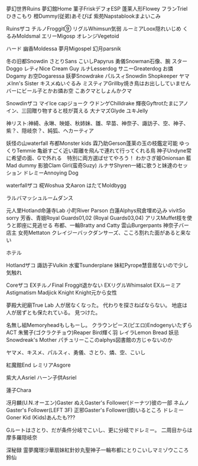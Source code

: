 夢幻世界Ruins
夢幻館Home
菫子FriskデフォESP
蓬莱人形Flowey
フランTrielひきこもり
橙Dummy(従弟)あそびば
紫苑Napstablookまよいこみ

Ruinsザコ
チルノFroggit⑨
リグルWhimsun気弱
ルーミアLoox隠れいじめ
くるみMoldsmal
エリーMigosp
オレンジVegetoid

ハード
幽香Moldessa
夢月Migospel
幻月parsnik






冬の旧都Snowdin
さとりSans
こいしPapyrus
勇儀Snowman石像、腕
スターDoggo
レティNice Cream Guy
ルナLesserdog
サニーGreaterdog
お燐Dogamy
お空Dogaressa
妖夢Snowdrake
パルスィSnowdin Shopkeeper
ヤマメInn's Sister
キスメぬいぐるみ
ミスティアGrillby焼き鳥はお出ししていません
バーにビール子とかお燐お空
こあクマとしょんかクマ

Snowdinザコ
マイIce capジョーク
ウドンゲChilldrake
輝夜Gyftrotたまにアノイン、三回贈り物すると枝が貰える
大ナマズGlyde
ユキJelly

神リスト:神綺、永琳、映姫、秋姉妹、雛、早苗、神奈子、諏訪子、空、神子、紫？、隠岐奈？、純狐、ヘカーティア

妖怪の山waterfall
布都Monster kids
霖乃助Gerson蓬莱の玉の枝鑑定可能
ゆっくりTemmie
亀爺すごく近い距離を飛んで連れて行ってくれる鳥
神子Undyne常に希望の面、Gで外れる　特別に両方選ばせてやろう！
わかさぎ姫Onionsan
藍Mad dummy
影狼Clam Girl(蛮奇Suzy)
ルナサShyren一緒に歌うと妹達のセッション
ドレミーAnnoying Dog

waterfallザコ
椛Woshua
文Aaron
はたてMoldbygg

ラルバマッシュルームダンス

元人里Hotland命蓮寺Lab
小町River Parson
白蓮Alphys飛倉埋め込み
vivitSo sorry
芳香、青娥Royal Guards01,02
(Royal Guards03,04)
アリスMuffet枝を使うと即座に見逃せる
布都、一輪Bratty and Catty
雲山Burgerpants
神奈子バー店主
女苑Mettaton
クレイジーバックダンサーズ、こころ割れた面があると来ない

ホテル

Hotlandザコ
諏訪子Vulkin
水蜜Tsunderplane
妹紅Pyrope慧音居ないので少し気触れ

Coreザコ
EXチルノFinal Froggit退かない
EXリグルWhimsalot
EXルーミアAstigmatism
Madjick
Knight Knight元から女性


夢殿大祀廟True Lab
人が居なくなった。
代わりを探さねばならない。
地底は人が居ずとも保たれている。
見つけた。

名無し組Memoryheadもしもーし。
クラウンピース(ピエロ)EndogenyいたずらACT
朱鷺子(ゴクラクチョウ)Reaper Bird輝く羽
レイラLemon Bread
妖忌Snowdreak's Mother
パチュリーここのalphys図書館の方じゃないのか

ヤマメ、キスメ、パルスィ、勇儀、さとり、燐、空、こいし

紅魔館End
レミリアAsgore

紫大人Asriel
ハーン子供Asriel

蓮子Chara

冴月麟(U.N.オーエン)Gaster
ぬえGaster's Follower(ドーナツ)彼の一部
ネムノGaster's Follower(LEFT 3F)
正邪Gaster's Follower(顔)いるところ
ドレミーGoner Kid (Kids)あんたも???

Gルートはさとり、だが条件分岐でこいし、更に分岐でドレミー。
二周目からは摩多羅隠岐奈

深秘録
霊夢魔理沙華扇妹紅針妙丸聖神子一輪布都にとりこいしマミゾウこころ鈴仙
